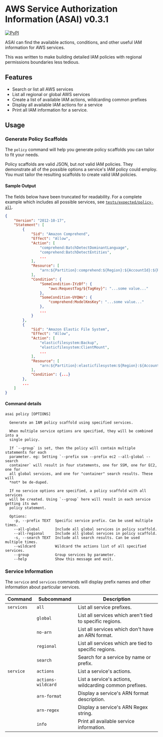 # AWS Service Authorization Information (ASAI) v0.3.1

[![PyPI](https://img.shields.io/pypi/v/asai.svg)](https://pypi.python.org/pypi/asai)

ASAI can find the available actions, conditions, and other useful IAM information for AWS services.

This was written to make building detailed IAM policies with regional permissions boundaries less tedious.

## Features

* Search or list all AWS services
* List all regional or global AWS services
* Create a list of available IAM actions, wildcarding common prefixes
* Display all available IAM actions for a service
* Print all IAM information for a service.

## Usage

### Generate Policy Scaffolds

The `policy` command will help you generate policy scaffolds you can tailor to fit your needs.

Policy scaffolds are valid JSON, but *not* valid IAM policies. They demonstrate all of the possible options a service's IAM policy could employ. You must tailor the resulting scaffolds
to create valid IAM policies.

#### Sample Output

The fields below have been truncated for readability. For a complete example which includes
all possible services, see [`tests/expected/policy-all`](tests/expected/policy-all).

```json
{
    "Version": "2012-10-17",
    "Statement": [
        {
            "Sid": "Amazon Comprehend",
            "Effect": "Allow",
            "Action": [
                "comprehend:BatchDetectDominantLanguage",
                "comprehend:BatchDetectEntities",
                ...
            ],
            "Resource": [
                "arn:${Partition}:comprehend:${Region}:${AccountId}:${ResourceType}/${ResourceName}"
            ],
            "Condition": {
                "SomeCondition-IYzBf": {
                    "aws:RequestTag/${TagKey}": "...some value..."
                },
                "SomeCondition-UYQWo": {
                    "comprehend:ModelKmsKey": "...some value..."
                },
                ...
            }
        },
        {
            "Sid": "Amazon Elastic File System",
            "Effect": "Allow",
            "Action": [
                "elasticfilesystem:Backup",
                "elasticfilesystem:ClientMount",
                ...
            ],
            "Resource": [
                "arn:${Partition}:elasticfilesystem:${Region}:${Account}:${ResourceType}/${ResourcePath}"
            ],
            "Condition": {...}
        },
        ...
    ]
}
```

#### Command details

    asai policy [OPTIONS]

      Generate an IAM policy scaffold using specified services.
    
      When multiple service options are specified, they will be combined into a
      single policy.
  
      If `--group` is set, then the policy will contain multiple statements for each
      parameter. eg: Setting `--prefix ssm --prefix ec2 --all-global --search
      container` will result in four statements, one for SSM, one for EC2, one for
      all global services, and one for "container" search results. These will
      *not* be de-duped.

      If no service options are specified, a policy scaffold with all services
      will be created. Using `--group` here will result in each service getting its own
      policy statement.
  
      Options:
        -p, --prefix TEXT  Specific service prefix. Can be used multiple times.
        --all-global       Include all global services in policy scaffold.
        --all-regional     Include all global services in policy scaffold.
        -s, --search TEXT  Include all search results. Can be used multiple times.
        --wildcard         Wildcard the actions list of all specified services.
        --group            Group services by parameter.
        --help             Show this message and exit.


### Service Information

The `service` and `services` commands will display prefix names and other information
about particular services.

| Command    | Subcommand         | Description |
|------------|--------------------|---|
| `services` | `all`              |List all service prefixes.|
|            | `global`           |List all services which aren't tied to specific regions.|
|            | `no-arn`           |List all services which don't have an ARN format.|
|            | `regional`         |List all services which are tied to specific regions.|
|            | `search`           |Search for a service by name or prefix.|
| `service`  | `actions`          |List a service's actions.|
|            | `actions-wildcard` |List a service's actions, wildcarding common prefixes.|
|            | `arn-format`       |Display a service's ARN format description.|
|            | `arn-regex`        |Display a service's ARN Regex string.|
|            | `info`             |Print all available service information.|
